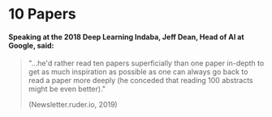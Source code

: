 # 10 Papers

#### Speaking at the 2018 Deep Learning Indaba, Jeff Dean, Head of AI at Google, said:
  > "...he'd rather read ten papers superficially than one paper in-depth to get as much inspiration as possible as one can always go back to read a paper more deeply (he conceded that reading 100 abstracts might be even better)."
> 
> (Newsletter.ruder.io, 2019)

